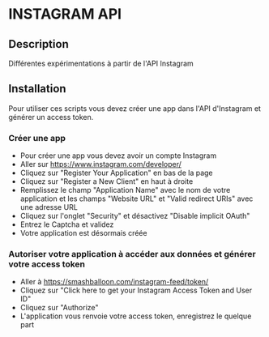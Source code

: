 # INSTAGRAM API

## Description
Différentes expérimentations à partir de l'API Instagram

## Installation
Pour utiliser ces scripts vous devez créer une app dans l'API d'Instagram et générer un access token.

### Créer une app
- Pour créer une app vous devez avoir un compte Instagram
- Aller sur <https://www.instagram.com/developer/>
- Cliquez sur "Register Your Application" en bas de la page
- Cliquez sur "Register a New Client" en haut à droite
- Remplissez le champ "Application Name" avec le nom de votre application et les champs "Website URL" et "Valid redirect URIs" avec une adresse URL
- Cliquez sur l'onglet "Security" et désactivez "Disable implicit OAuth"
- Entrez le Captcha et validez
- Votre application est désormais créée

### Autoriser votre application à accéder aux données et générer votre access token
- Aller à <https://smashballoon.com/instagram-feed/token/>
- Cliquez sur "Click here to get your Instagram Access Token and User ID"
- Cliquez sur "Authorize"
- L'application vous renvoie votre access token, enregistrez le quelque part

